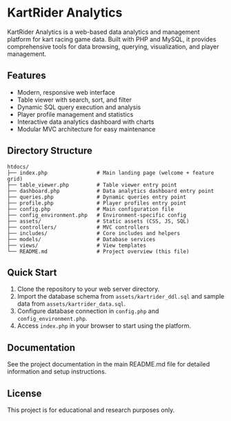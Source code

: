 # KartRider Analytics

KartRider Analytics is a web-based data analytics and management platform for kart racing game data. Built with PHP and MySQL, it provides comprehensive tools for data browsing, querying, visualization, and player management.

## Features

- Modern, responsive web interface
- Table viewer with search, sort, and filter
- Dynamic SQL query execution and analysis
- Player profile management and statistics
- Interactive data analytics dashboard with charts
- Modular MVC architecture for easy maintenance

## Directory Structure

```
htdocs/
├── index.php                # Main landing page (welcome + feature grid)
├── table_viewer.php         # Table viewer entry point
├── dashboard.php            # Data analytics dashboard entry point
├── queries.php              # Dynamic queries entry point
├── profile.php              # Player profiles entry point
├── config.php               # Main configuration file
├── config_environment.php   # Environment-specific config
├── assets/                  # Static assets (CSS, JS, SQL)
├── controllers/             # MVC controllers
├── includes/                # Core includes and helpers
├── models/                  # Database services
├── views/                   # View templates
└── README.md                # Project overview (this file)
```

## Quick Start

1. Clone the repository to your web server directory.
2. Import the database schema from `assets/kartrider_ddl.sql` and sample data from `assets/kartrider_data.sql`.
3. Configure database connection in `config.php` and `config_environment.php`.
4. Access `index.php` in your browser to start using the platform.

## Documentation

See the project documentation in the main README.md file for detailed information and setup instructions.

## License

This project is for educational and research purposes only.
